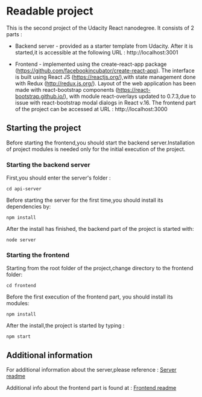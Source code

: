 # Readable project 

This is the second project of the Udacity React nanodegree. It consists of 2 parts : 

* Backend server - provided as a starter template from Udacity. 
  After it is started,it is accessible at the following URL : http://localhost:3001

* Frontend - implemented using the create-react-app package (https://github.com/facebookincubator/create-react-app).
  The interface is built using React JS (https://reactjs.org/),with state management done with Redux (http://redux.js.org/).
  Layout of the web application has been made with react-bootstrap components (https://react-bootstrap.github.io/),
  with module react-overlays updated to 0.7.3,due to issue with react-bootstrap modal dialogs in React v.16.
  The frontend part of the project can be accessed at URL : http://localhost:3000

## Starting the project 

Before starting the frontend,you should start the backend server.Installation of project modules is needed only for the initial execution of the project.

### Starting the backend server 

First,you should enter the server's folder : 

```
cd api-server
```
Before starting the server for the first time,you should install its dependencies by:

```
npm install
```
After the install has finished, the backend part of the project is started with:

```
node server
```
### Starting the frontend

Starting from the root folder of the project,change directory to the frontend folder:

```
cd frontend
```
Before the first execution of the frontend part, you should install its modules:

```
npm install 
```
After the install,the project is started by typing : 

```
npm start
```

## Additional information 

For additional information about the server,please reference : [Server readme](./api-server/README.md)

Additional info about the frontend part is found at : [Frontend readme](./frontend/README.md)